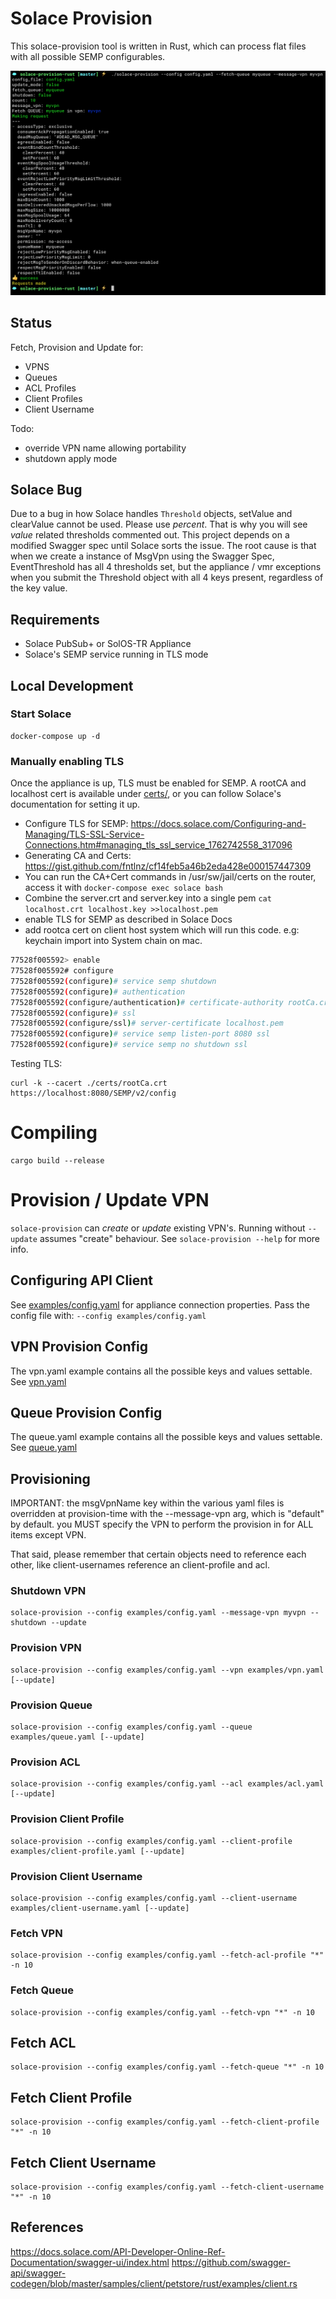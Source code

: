 # Solace Provision

This solace-provision tool is written in Rust, which can process flat files with all possible SEMP configurables.

![Alt text](screenshot.png?raw=true "Title")

## Status

Fetch, Provision and Update for:

* VPNS
* Queues
* ACL Profiles
* Client Profiles
* Client Username

Todo:
* override VPN name allowing portability
* shutdown apply mode
    
## Solace Bug

Due to a bug in how Solace handles `Threshold` objects, setValue and clearValue cannot be used. Please use *percent*. 
That is why you will see *value* related thresholds commented out. This project depends on a modified Swagger spec until
Solace sorts the issue. The root cause is that when we create a instance of MsgVpn using the Swagger Spec, EventThreshold has 
all 4 thresholds set, but the appliance / vmr exceptions when you submit the Threshold object with all 4 keys present, 
regardless of the key value.

## Requirements

* Solace PubSub+ or SolOS-TR Appliance
* Solace's SEMP service running in TLS mode

## Local Development

### Start Solace

    docker-compose up -d
    
### Manually enabling TLS
    
Once the appliance is up, TLS must be enabled for SEMP. A rootCA and localhost cert is available under [certs/](certs/), 
or you can follow Solace's documentation for setting it up.

* Configure TLS for SEMP: https://docs.solace.com/Configuring-and-Managing/TLS-SSL-Service-Connections.htm#managing_tls_ssl_service_1762742558_317096
* Generating CA and Certs: https://gist.github.com/fntlnz/cf14feb5a46b2eda428e000157447309
* You can run the CA+Cert commands in /usr/sw/jail/certs on the router, access it with `docker-compose exec solace bash`
* Combine the server.crt and server.key into a single pem `cat localhost.crt localhost.key >>localhost.pem`
* enable TLS for SEMP as described in Solace Docs
* add rootca cert on client host system which will run this code. e.g: keychain import into System chain on mac.


```bash
77528f005592> enable 
77528f005592# configure 
77528f005592(configure)# service semp shutdown
77528f005592(configure)# authentication
77528f005592(configure/authentication)# certificate-authority rootCa.crt
77528f005592(configure)# ssl 
77528f005592(configure/ssl)# server-certificate localhost.pem
77528f005592(configure)# service semp listen-port 8080 ssl
77528f005592(configure)# service semp no shutdown ssl

```


Testing TLS:

    curl -k --cacert ./certs/rootCa.crt https://localhost:8080/SEMP/v2/config 

# Compiling

    cargo build --release

# Provision / Update VPN

`solace-provision` can <i>create</i> or <i>update</i> existing VPN's. Running without `--update` assumes "create" behaviour. 
See `solace-provision --help` for more info.

## Configuring API Client

See [examples/config.yaml](examples/config.yaml) for appliance connection properties. Pass the config file with: `--config examples/config.yaml`

## VPN Provision Config

The vpn.yaml example contains all the possible keys and values settable. 
See [vpn.yaml](examples/vpn.yaml)
    
## Queue Provision Config

The queue.yaml example contains all the possible keys and values settable. 
See [queue.yaml](examples/queue.yaml)
    
## Provisioning

IMPORTANT: the msgVpnName key within the various yaml files is overridden at provision-time with the --message-vpn arg,
which is "default" by default. you MUST specify the VPN to perform the provision in for ALL items except VPN.

That said, please remember that certain objects need to reference each other, like client-usernames reference an client-profile and acl.


### Shutdown VPN

    solace-provision --config examples/config.yaml --message-vpn myvpn --shutdown --update

### Provision VPN

    solace-provision --config examples/config.yaml --vpn examples/vpn.yaml [--update]

### Provision Queue

    solace-provision --config examples/config.yaml --queue examples/queue.yaml [--update]
    
### Provision ACL

    solace-provision --config examples/config.yaml --acl examples/acl.yaml [--update]
    
### Provision Client Profile

    solace-provision --config examples/config.yaml --client-profile examples/client-profile.yaml [--update]
    
### Provision Client Username

    solace-provision --config examples/config.yaml --client-username examples/client-username.yaml [--update]


### Fetch VPN

    solace-provision --config examples/config.yaml --fetch-acl-profile "*" -n 10

### Fetch Queue

    solace-provision --config examples/config.yaml --fetch-vpn "*" -n 10

## Fetch ACL

    solace-provision --config examples/config.yaml --fetch-queue "*" -n 10   

## Fetch Client Profile

    solace-provision --config examples/config.yaml --fetch-client-profile "*" -n 10   
    
## Fetch Client Username

    solace-provision --config examples/config.yaml --fetch-client-username "*" -n 10   



## References

https://docs.solace.com/API-Developer-Online-Ref-Documentation/swagger-ui/index.html
https://github.com/swagger-api/swagger-codegen/blob/master/samples/client/petstore/rust/examples/client.rs

